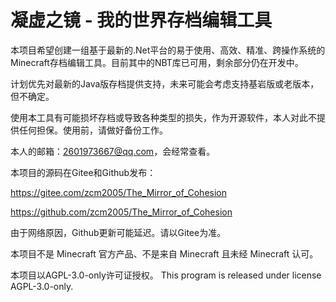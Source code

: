 # 凝虚之镜 - 我的世界存档编辑工具


本项目希望创建一组基于最新的.Net平台的易于使用、高效、精准、跨操作系统的Minecraft存档编辑工具。目前其中的NBT库已可用，剩余部分仍在开发中。


计划优先对最新的Java版存档提供支持，未来可能会考虑支持基岩版或老版本，但不确定。


使用本工具有可能损坏存档或导致各种类型的损失，作为开源软件，本人对此不提供任何担保。使用前，请做好备份工作。


本人的邮箱：2601973667@qq.com，会经常查看。


本项目的源码在Gitee和Github发布：

https://gitee.com/zcm2005/The_Mirror_of_Cohesion

https://github.com/zcm2005/The_Mirror_of_Cohesion

由于网络原因，Github更新可能延迟。请以Gitee为准。


本项目不是 Minecraft 官方产品、不是来自 Minecraft 且未经 Minecraft 认可。


本项目以AGPL-3.0-only许可证授权。
This program is released under license AGPL-3.0-only.

